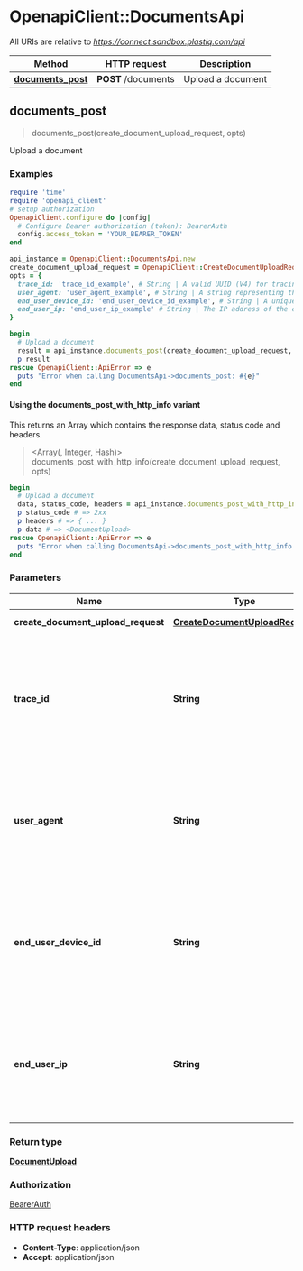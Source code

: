 # OpenapiClient::DocumentsApi

All URIs are relative to *https://connect.sandbox.plastiq.com/api*

| Method | HTTP request | Description |
| ------ | ------------ | ----------- |
| [**documents_post**](DocumentsApi.md#documents_post) | **POST** /documents | Upload a document |


## documents_post

> <DocumentUpload> documents_post(create_document_upload_request, opts)

Upload a document

### Examples

```ruby
require 'time'
require 'openapi_client'
# setup authorization
OpenapiClient.configure do |config|
  # Configure Bearer authorization (token): BearerAuth
  config.access_token = 'YOUR_BEARER_TOKEN'
end

api_instance = OpenapiClient::DocumentsApi.new
create_document_upload_request = OpenapiClient::CreateDocumentUploadRequestOneOf.new # CreateDocumentUploadRequest | Document metadata
opts = {
  trace_id: 'trace_id_example', # String | A valid UUID (V4) for tracing requests. Will be returned as a header. If not present or invalid, a generated UUID will be returned.
  user_agent: 'user_agent_example', # String | A string representing the User Agent. Required only when the request is not coming from the end user's browser.
  end_user_device_id: 'end_user_device_id_example', # String | A unique identifier for the end user's browser. Recommended for compliance when the request is not coming from the end user's browser.
  end_user_ip: 'end_user_ip_example' # String | The IP address of the end user. Recommended for compliance when the request is not coming from the end user's browser.
}

begin
  # Upload a document
  result = api_instance.documents_post(create_document_upload_request, opts)
  p result
rescue OpenapiClient::ApiError => e
  puts "Error when calling DocumentsApi->documents_post: #{e}"
end
```

#### Using the documents_post_with_http_info variant

This returns an Array which contains the response data, status code and headers.

> <Array(<DocumentUpload>, Integer, Hash)> documents_post_with_http_info(create_document_upload_request, opts)

```ruby
begin
  # Upload a document
  data, status_code, headers = api_instance.documents_post_with_http_info(create_document_upload_request, opts)
  p status_code # => 2xx
  p headers # => { ... }
  p data # => <DocumentUpload>
rescue OpenapiClient::ApiError => e
  puts "Error when calling DocumentsApi->documents_post_with_http_info: #{e}"
end
```

### Parameters

| Name | Type | Description | Notes |
| ---- | ---- | ----------- | ----- |
| **create_document_upload_request** | [**CreateDocumentUploadRequest**](CreateDocumentUploadRequest.md) | Document metadata |  |
| **trace_id** | **String** | A valid UUID (V4) for tracing requests. Will be returned as a header. If not present or invalid, a generated UUID will be returned. | [optional] |
| **user_agent** | **String** | A string representing the User Agent. Required only when the request is not coming from the end user&#39;s browser. | [optional] |
| **end_user_device_id** | **String** | A unique identifier for the end user&#39;s browser. Recommended for compliance when the request is not coming from the end user&#39;s browser. | [optional] |
| **end_user_ip** | **String** | The IP address of the end user. Recommended for compliance when the request is not coming from the end user&#39;s browser. | [optional] |

### Return type

[**DocumentUpload**](DocumentUpload.md)

### Authorization

[BearerAuth](../README.md#BearerAuth)

### HTTP request headers

- **Content-Type**: application/json
- **Accept**: application/json

